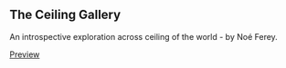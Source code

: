 ## The Ceiling Gallery
An introspective exploration across ceiling of the world - by Noé Ferey.

[Preview](https://theceilinggallery.netlify.com)
